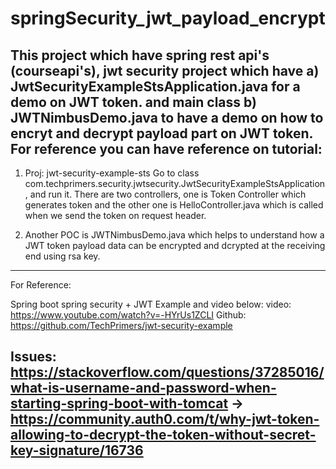 # springSecurity_jwt_payload_encrypt

This project which have spring rest api's (courseapi's), jwt security project which have a) JwtSecurityExampleStsApplication.java for a demo on JWT token. and main class b) JWTNimbusDemo.java to have a demo on how to encryt and decrypt payload part on JWT token. For reference you can have reference on tutorial:
-----------------------------------------------------------
1. Proj: jwt-security-example-sts
Go to class com.techprimers.security.jwtsecurity.JwtSecurityExampleStsApplication, and run it. There are two controllers, one is Token Controller which generates 
token and the other one is HelloController.java which is called when we send the token on request header. 

2. Another POC is JWTNimbusDemo.java which helps to understand how a JWT token payload data can be encrypted and dcrypted at the receiving end using rsa key.

-----------------------------------------------------------
For Reference:

Spring boot spring security + JWT Example and video below:
video: https://www.youtube.com/watch?v=-HYrUs1ZCLI
Github: https://github.com/TechPrimers/jwt-security-example

Issues: https://stackoverflow.com/questions/37285016/what-is-username-and-password-when-starting-spring-boot-with-tomcat
-> https://community.auth0.com/t/why-jwt-token-allowing-to-decrypt-the-token-without-secret-key-signature/16736
--------------------------------------------------------------

